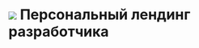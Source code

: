 # <img src="https://img.icons8.com/color/48/000000/developer.png"/> Персональный лендинг разработчика

<div style="background-image: url('https://avatars.mds.yandex.net/i?id=8f19b846bc1709e9af0610ae97517c0795105774-5396936-images-thumbs&n=13'); background-size: cover;
</div>
## 🛠 Технологический стек:
- **Frontend**: HTML5, CSS3, JavaScript
- **Фреймворки**: React, Vue.js
- **Инструменты**: Webpack, Git


